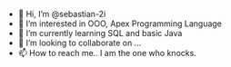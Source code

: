 - 👋 Hi, I’m @sebastian-2i
- 👀 I’m interested in OOO, Apex Programming Language
- 🌱 I’m currently learning SQL and basic Java
- 💞️ I’m looking to collaborate on ...
- 📫 How to reach me.. I am the one who knocks.

<!---
sebastian-2i/sebastian-2i is a ✨ special ✨ repository because its `README.md` (this file) appears on your GitHub profile.
You can click the Preview link to take a look at your changes.
--->
